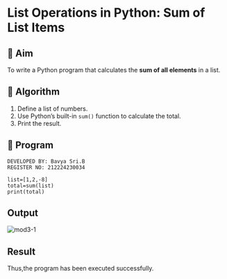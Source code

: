 # List Operations in Python: Sum of List Items

## 🎯 Aim
To write a Python program that calculates the **sum of all elements** in a list.

## 🧠 Algorithm
1. Define a list of numbers.
2. Use Python’s built-in `sum()` function to calculate the total.
3. Print the result.

## 🧾 Program
```
DEVELOPED BY: Bavya Sri.B
REGISTER NO: 212224230034

list=[1,2,-8]
total=sum(list)
print(total)
```

## Output
![mod3-1](https://github.com/user-attachments/assets/8f97ff56-6439-4d28-ab2d-099be3a16965)

## Result
Thus,the program has been executed successfully.

